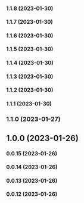 #### 1.1.8 (2023-01-30)

#### 1.1.7 (2023-01-30)

#### 1.1.6 (2023-01-30)

#### 1.1.5 (2023-01-30)

#### 1.1.4 (2023-01-30)

#### 1.1.3 (2023-01-30)

#### 1.1.2 (2023-01-30)

#### 1.1.1 (2023-01-30)

### 1.1.0 (2023-01-27)

## 1.0.0 (2023-01-26)

#### 0.0.15 (2023-01-26)

#### 0.0.14 (2023-01-26)

#### 0.0.13 (2023-01-26)

#### 0.0.12 (2023-01-26)

